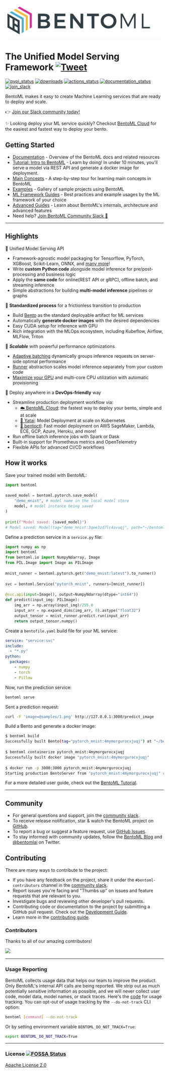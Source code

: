 [<img src="https://raw.githubusercontent.com/bentoml/BentoML/main/docs/source/_static/img/bentoml-readme-header.jpeg" width="600px" margin-left="-5px">](https://github.com/bentoml/BentoML)
<br>

# The Unified Model Serving Framework [![Tweet](https://img.shields.io/twitter/url/http/shields.io.svg?style=social)](https://twitter.com/intent/tweet?text=BentoML:%20The%20Unified%20Model%20Serving%20Framework%20&url=https://github.com/bentoml&via=bentomlai&hashtags=mlops,bentoml)

[![pypi_status](https://img.shields.io/pypi/v/bentoml.svg)](https://pypi.org/project/BentoML)
[![downloads](https://pepy.tech/badge/bentoml)](https://pepy.tech/project/bentoml)
[![actions_status](https://github.com/bentoml/bentoml/workflows/CI/badge.svg)](https://github.com/bentoml/bentoml/actions)
[![documentation_status](https://readthedocs.org/projects/bentoml/badge/?version=latest)](https://docs.bentoml.org/)
[![join_slack](https://badgen.net/badge/Join/BentoML%20Slack/cyan?icon=slack)](https://join.slack.bentoml.org)

BentoML makes it easy to create Machine Learning services that are ready to deploy and scale.

👉 [Join our Slack community today!](https://l.bentoml.com/join-slack)

✨ Looking deploy your ML service quickly? Checkout [BentoML Cloud](https://www.bentoml.com/bentoml-cloud/)
for the easiest and fastest way to deploy your bento.

## Getting Started

- [Documentation](https://docs.bentoml.org/) - Overview of the BentoML docs and related resources
- [Tutorial: Intro to BentoML](https://docs.bentoml.org/en/latest/tutorial.html) - Learn by doing! In under 10 minutes, you'll serve a model via REST API and generate a docker image for deployment.
- [Main Concepts](https://docs.bentoml.org/en/latest/concepts/index.html) - A step-by-step tour for learning main concepts in BentoML
- [Examples](https://github.com/bentoml/BentoML/tree/main/examples) - Gallery of sample projects using BentoML
- [ML Framework Guides](https://docs.bentoml.org/en/latest/frameworks/index.html) - Best practices and example usages by the ML framework of your choice
- [Advanced Guides](https://docs.bentoml.org/en/latest/guides/index.html) - Learn about BentoML's internals, architecture and advanced features
- Need help? [Join BentoML Community Slack 💬](https://l.linklyhq.com/l/ktOh)

---

## Highlights

🍭 Unified Model Serving API

- Framework-agnostic model packaging for Tensorflow, PyTorch, XGBoost, Scikit-Learn, ONNX, and [many more](https://docs.bentoml.org/en/latest/frameworks/index.html)!
- Write **custom Python code** alongside model inference for pre/post-processing and business logic
- Apply the **same code** for online(REST API or gRPC), offline batch, and streaming inference
- Simple abstractions for building **multi-model inference** pipelines or graphs

🚂 **Standardized process** for a frictionless transition to production

- Build [Bento](https://docs.bentoml.org/en/latest/concepts/bento.html) as the standard deployable artifact for ML services
- Automatically **generate docker images** with the desired dependencies
- Easy CUDA setup for inference with GPU
- Rich integration with the MLOps ecosystem, including Kubeflow, Airflow, MLFlow, Triton

🏹 **_Scalable_** with powerful performance optimizations

- [Adaptive batching](https://docs.bentoml.org/en/latest/guides/batching.html) dynamically groups inference requests on server-side optimal performance
- [Runner](https://docs.bentoml.org/en/latest/concepts/runner.html) abstraction scales model inference separately from your custom code
- [Maximize your GPU](https://docs.bentoml.org/en/latest/guides/gpu.html) and multi-core CPU utilization with automatic provisioning

🎯 Deploy anywhere in a **DevOps-friendly** way

- Streamline production deployment workflow via:
  - [☁️ BentoML Cloud](https://www.bentoml.com/bentoml-cloud/): the fastest way to deploy your bento, simple and at scale
  - [🦄️ Yatai](https://github.com/bentoml/yatai): Model Deployment at scale on Kubernetes
  - [🚀 bentoctl](https://github.com/bentoml/bentoctl): Fast model deployment on AWS SageMaker, Lambda, ECE, GCP, Azure, Heroku, and more!
- Run offline batch inference jobs with Spark or Dask
- Built-in support for Prometheus metrics and OpenTelemetry
- Flexible APIs for advanced CI/CD workflows

## How it works

Save your trained model with BentoML:

```python
import bentoml

saved_model = bentoml.pytorch.save_model(
    "demo_mnist", # model name in the local model store
    model, # model instance being saved
)

print(f"Model saved: {saved_model}")
# Model saved: Model(tag="demo_mnist:3qee3zd7lc4avuqj", path="~/bentoml/models/demo_mnist/3qee3zd7lc4avuqj/")
```

Define a prediction service in a `service.py` file:

```python
import numpy as np
import bentoml
from bentoml.io import NumpyNdarray, Image
from PIL.Image import Image as PILImage

mnist_runner = bentoml.pytorch.get("demo_mnist:latest").to_runner()

svc = bentoml.Service("pytorch_mnist", runners=[mnist_runner])

@svc.api(input=Image(), output=NumpyNdarray(dtype="int64"))
def predict(input_img: PILImage):
    img_arr = np.array(input_img)/255.0
    input_arr = np.expand_dims(img_arr, 0).astype("float32")
    output_tensor = mnist_runner.predict.run(input_arr)
    return output_tensor.numpy()
```

Create a `bentofile.yaml` build file for your ML service:

```yaml
service: "service:svc"
include:
  - "*.py"
python:
  packages:
    - numpy
    - torch
    - Pillow
```

Now, run the prediction service:

```bash
bentoml serve
```

Sent a prediction request:

```bash
curl -F 'image=@samples/1.png' http://127.0.0.1:3000/predict_image
```

Build a Bento and generate a docker image:

```bash
$ bentoml build
Successfully built Bento(tag="pytorch_mnist:4mymorgurocxjuqj") at "~/bentoml/bentos/pytorch_mnist/4mymorgurocxjuqj/"

$ bentoml containerize pytorch_mnist:4mymorgurocxjuqj
Successfully built docker image "pytorch_mnist:4mymorgurocxjuqj"

$ docker run -p 3000:3000 pytorch_mnist:4mymorgurocxjuqj
Starting production BentoServer from "pytorch_mnist:4mymorgurocxjuqj" running on http://0.0.0.0:3000
```

For a more detailed user guide, check out the [BentoML Tutorial](https://docs.bentoml.org/en/latest/tutorial.html).

---

## Community

- For general questions and support, join the [community slack](https://l.linklyhq.com/l/ktOh).
- To receive release notification, star & watch the BentoML project on [GitHub](https://github.com/bentoml/BentoML).
- To report a bug or suggest a feature request, use [GitHub Issues](https://github.com/bentoml/BentoML/issues/new/choose).
- To stay informed with community updates, follow the [BentoML Blog](http://modelserving.com) and [@bentomlai](http://twitter.com/bentomlai) on Twitter.

## Contributing

There are many ways to contribute to the project:

- If you have any feedback on the project, share it under the `#bentoml-contributors` channel in the [community slack](https://l.linklyhq.com/l/ktOh).
- Report issues you're facing and "Thumbs up" on issues and feature requests that are relevant to you.
- Investigate bugs and reviewing other developer's pull requests.
- Contributing code or documentation to the project by submitting a GitHub pull request. Check out the [Development Guide](https://github.com/bentoml/BentoML/blob/main/DEVELOPMENT.md).
- Learn more in the [contributing guide](https://github.com/bentoml/BentoML/blob/main/CONTRIBUTING.md).

### Contributors

Thanks to all of our amazing contributors!

<a href="https://github.com/bentoml/BentoML/graphs/contributors">
  <img src="https://contrib.rocks/image?repo=bentoml/BentoML" />
</a>

---

### Usage Reporting

BentoML collects usage data that helps our team to improve the product.
Only BentoML's internal API calls are being reported. We strip out as much potentially
sensitive information as possible, and we will never collect user code, model data, model names, or stack traces.
Here's the [code](./src/bentoml/_internal/utils/analytics/usage_stats.py) for usage tracking.
You can opt-out of usage tracking by the `--do-not-track` CLI option:

```bash
bentoml [command] --do-not-track
```

Or by setting environment variable `BENTOML_DO_NOT_TRACK=True`:

```bash
export BENTOML_DO_NOT_TRACK=True
```

---

### License [![FOSSA Status](https://app.fossa.com/api/projects/git%2Bgithub.com%2Fbentoml%2FBentoML.svg?type=small)](https://app.fossa.com/projects/git%2Bgithub.com%2Fbentoml%2FBentoML?ref=badge_small)

[Apache License 2.0](https://github.com/bentoml/BentoML/blob/main/LICENSE)

